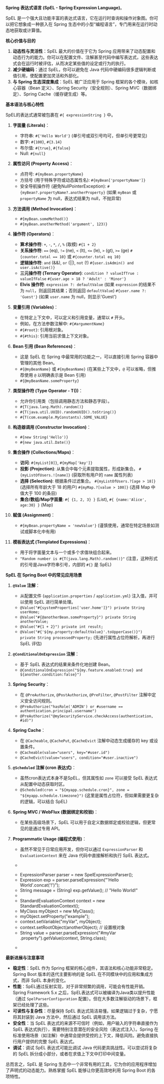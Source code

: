 **Spring 表达式语言 (SpEL - Spring Expression Language)**。

SpEL 是一个强大且功能丰富的表达式语言，它在运行时查询和操作对象图。你可以把它想象成一种嵌入在 Spring 生态中的小型“编程语言”，专门用来在运行时动态地获取或计算值。

**核心价值与目的**

1.  **动态性与灵活性**：SpEL 最大的价值在于它为 Spring 应用带来了动态配置和动态行为的能力。你可以在配置文件、注解甚至代码中编写表达式，这些表达式会在运行时被评估，从而决定某些值的设定或行为的执行。
2.  **减少硬编码**：通过 SpEL，你可以避免在 Java 代码中硬编码很多逻辑判断或值引用，使配置更加灵活和外部化。
3.  **与 Spring 生态深度集成**：SpEL 被广泛应用于 Spring 框架的各个模块，如核心容器（Bean 定义）、Spring Security（安全规则）、Spring MVC（数据绑定）、Spring Cache（缓存键生成）等。

**基本语法与核心特性**

SpEL的表达式通常被包裹在 `#{ expressionString }` 中。

1.  **字面量 (Literals)**：
    *   字符串: `#{'Hello World'}` (单引号或双引号均可，但单引号更常见)
    *   数字: `#{100}`, `#{3.14}`
    *   布尔值: `#{true}`, `#{false}`
    *   Null: `#{null}`

2.  **属性访问 (Property Access)**：
    *   点符号: `#{myBean.propertyName}`
    *   方括号 (用于特殊字符或动态属性名): `#{myBean['propertyName']}`
    *   安全导航操作符 (避免NullPointerException): `#{myBean?.propertyName?.anotherProperty}` (如果 `myBean` 或 `propertyName` 为 null，表达式结果为 null，不抛异常)

3.  **方法调用 (Method Invocation)**：
    *   `#{myBean.someMethod()}`
    *   `#{myBean.anotherMethod('argument', 123)}`

4.  **操作符 (Operators)**：
    *   **算术操作符**: `+`, `-`, `*`, `/`, `%` (取模)
        `#{1 + 2}`
    *   **关系操作符**: `==` (eq), `!=` (ne), `<` (lt), `<=` (le), `>` (gt), `>=` (ge)
        `#{counter.total == 10}` 或 `#{counter.total eq 10}`
    *   **逻辑操作符**: `and` (&&), `or` (||), `not` (!)
        `#{user.isAdmin() and user.isActive()}`
    *   **三元操作符 (Ternary Operator)**: `condition ? valueIfTrue : valueIfFalse`
        `#{user.age > 18 ? 'Adult' : 'Minor'}`
    *   **Elvis 操作符**: `expression ?: defaultValue` (如果 `expression` 的结果不为 `null`，则返回其结果；否则返回 `defaultValue`)
        `#{user.name ?: 'Guest'}` (如果 `user.name` 为 null，则显示'Guest')

5.  **变量引用 (Variables)**：
    *   在特定上下文中，可以定义和引用变量，通常以 `#` 开头。
    *   例如，在方法参数注解中: `#{#argumentName}`
    *   `#{#root}`: 引用根对象。
    *   `#{#this}`: 引用当前求值上下文对象。

6.  **Bean 引用 (Bean References)**：
    *   这是 SpEL 在 Spring 中最常用的功能之一，可以直接引用 Spring 容器中管理的其他 Bean。
    *   `#{@myBeanName}` 或 `#{myBeanName}` (在某些上下文中，`@` 可以省略，但推荐使用 `@` 以明确表示是 Bean 引用)
    *   `#{@myBeanName.someProperty}`

7.  **类型操作符 (Type Operator - T())**：
    *   允许你引用类（包括调用静态方法和静态字段）。
    *   `#{T(java.lang.Math).random()}`
    *   `#{T(java.util.UUID).randomUUID().toString()}`
    *   `#{T(com.example.MyConstants).SOME_VALUE}`

8.  **构造器调用 (Constructor Invocation)**：
    *   `#{new String('Hello')}`
    *   `#{new java.util.Date()}`

9.  **集合操作 (Collections/Maps)**：
    *   **访问**: `#{myList[0]}`, `#{myMap['key']}`
    *   **投影 (Projection)**: 从集合中每个元素提取属性，形成新集合。
        `#{myListOfUsers.![name]}` (获取所有用户的 `name` 属性列表)
    *   **选择 (Selection)**: 根据条件过滤集合。
        `#{myListOfUsers.?[age > 18]}` (选择所有年龄大于 18 的用户)
        `#{myMap.?[value > 100]}` (选择 Map 中值大于 100 的条目)
    *   **集合/数组/Map字面量**: `#{ {1, 2, 3} }` (List), `#{ {name:'Alice', age:30} }` (Map)

10. **赋值 (Assignment)**：
    *   `#{myBean.propertyName = 'newValue'}` (谨慎使用，通常在特定场景如测试或脚本化中有用)

11. **模板表达式 (Templated Expressions)**：
    *   用于将字面量文本与一个或多个求值块组合起来。
    *   `"Random number is #{T(java.lang.Math).random()}"` (注意，这种形式的引号是Java字符串引号，内部的 `#{}` 是 SpEL)

**SpEL 在 Spring Boot 中的常见应用场景**

1.  **`@Value` 注解**：
    *   从配置文件 (`application.properties` / `application.yml`) 注入值，并可以使用 SpEL 进行简单处理。
    *   `@Value("#{systemProperties['user.home']}") private String userHome;`
    *   `@Value("#{@anotherBean.someProperty}") private String anotherValue;`
    *   `@Value("#{1 + 2}") private int result;`
    *   `@Value("#{'${my.property:defaultValue}'.toUpperCase()}") private String processedProperty;` (先进行属性占位符解析，再进行 SpEL 评估)

2.  **`@ConditionalOnExpression` 注解**：
    *   基于 SpEL 表达式的结果来条件化地创建 Bean。
    *   `@ConditionalOnExpression("${my.feature.enabled:true} and ${another.condition:false}")`

3.  **Spring Security**：
    *   在 `@PreAuthorize`, `@PostAuthorize`, `@PreFilter`, `@PostFilter` 注解中定义安全访问规则。
    *   `@PreAuthorize("hasRole('ADMIN') or #username == authentication.principal.username")`
    *   `@PreAuthorize("@mySecurityService.checkAccess(authentication, #id)")`

4.  **Spring Cache**：
    *   在 `@Cacheable`, `@CachePut`, `@CacheEvict` 注解中动态生成缓存的 key 或设置条件。
    *   `@Cacheable(value="users", key="#user.id")`
    *   `@CacheEvict(value="users", condition="#user.inactive")`

5.  **`@Scheduled` 注解 (cron 表达式)**：
    *   虽然cron表达式本身不是SpEL，但其属性如 `zone` 可以接受 SpEL 表达式从配置中动态获取时区。
    *   `@Scheduled(cron = "${myapp.schedule.cron}", zone = "${myapp.schedule.timezone}")` (这里是属性占位符，但如果需要更复杂的逻辑，可以结合 SpEL)

6.  **Spring MVC / WebFlux (数据绑定和校验)**：
    *   在某些高级场景下，SpEL 可以用于自定义数据绑定或校验逻辑，但更常见的是通过专用 API。

7.  **Programmatic Usage (编程式使用)**：
    *   虽然不常见于日常应用开发，但你可以通过 `ExpressionParser` 和 `EvaluationContext` 来在 Java 代码中直接解析和执行 SpEL 表达式。
    *   ```java
    *   ExpressionParser parser = new SpelExpressionParser();
    *   Expression exp = parser.parseExpression("'Hello World'.concat('!')");
    *   String message = (String) exp.getValue(); // "Hello World!"
    *
    *   StandardEvaluationContext context = new StandardEvaluationContext();
    *   MyClass myObject = new MyClass();
    *   myObject.setProperty("example");
    *   context.setVariable("myVar", myObject);
    *   context.setRootObject(anotherObject); // 设置根对象
    *   String value = parser.parseExpression("#myVar .property").getValue(context, String.class);
    *   ```

**最新进展与注意事项**

*   **稳定性**：SpEL 作为 Spring 框架的核心组件，其语法和核心功能非常稳定。Spring Boot 版本的迭代主要影响的是 SpEL 在不同模块中的应用和集成方式，而非 SpEL 本身的变化。
*   **性能**：SpEL通过反射实现，对于非常频繁的调用，可能会有性能开销。Spring Framework 5.x 之后，SpEL表达式可以被编译为Java类以提升性能（通过 `SpelParserConfiguration` 配置）。但在大多数注解驱动的场景下，框架已经处理了这些。
*   **可读性与复杂性**：尽量保持 SpEL 表达式简洁易懂。如果逻辑过于复杂，宁愿将其封装到 Java 方法中，然后通过 SpEL 调用该方法。
*   **安全性**：当 SpEL 表达式的来源不可信时（例如，用户输入的字符串直接作为 SpEL 表达式执行），需要特别注意潜在的安全风险（表达式注入）。Spring 在标准使用场景（如注解）中通常会提供受控的上下文，降低风险。避免直接执行用户提供的完整 SpEL 表达式。
*   **调试**：调试 SpEL 表达式可能比调试 Java 代码更具挑战性。可以尝试将复杂的 SpEL 拆分成小部分，或者在求值上下文中打印中间变量。

总而言之，SpEL 是 Spring 生态中一个非常有用的工具，它为你的应用程序增加了声明式的动态能力。熟练掌握 SpEL 能够让你更高效地利用 Spring Boot 的各项特性。